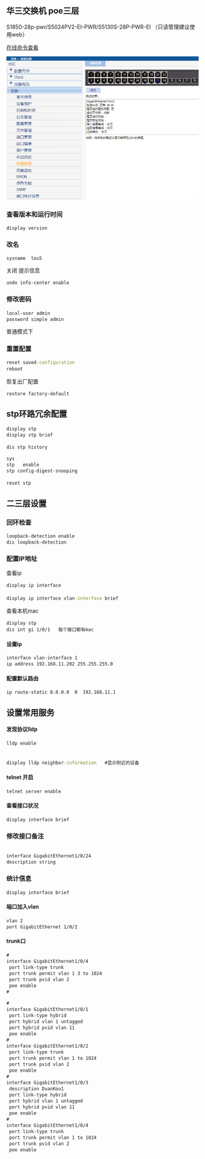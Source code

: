  



## 华三交换机   poe三层

S1850-28p-pwr/S5024PV2-EI-PWR/S5130S-28P-PWR-EI  （只读管理建议使用web）

[在线命令查看](https://www.h3c.com/cn/BizPortal/QueryCli/cn_index.aspx)

![](./imgs/poe交换机线缆检查.png)



### 查看版本和运行时间

```
display version
```

### 改名

```
sysname  lou5
```

关闭 提示信息

```
undo info-center enable
```

### 修改密码

```
local-user admin
password simple admin
```



普通模式下

### 重置配置

```cmd
reset saved-configuration
reboot
```

恢复出厂配置

```
restore factory-default
```



## stp环路冗余配置



```
display stp
display stp brief

dis stp history
```

```
sys
stp   enable
stp config-digest-snooping

reset stp 
```







## 二三层设置



### 回环检查

```
loopback-detection enable
dis loopback-detection

```



### 配置IP地址

查看ip

```cmd
display ip interface

display ip interface vlan-interface brief
```

查看本机mac

```
display stp
dis int gi 1/0/1   每个接口都有mac
```

 



#### 设置ip

```
interface vlan-interface 1
ip address 192.168.11.202 255.255.255.0

```

#### 配置默认路由

```
ip route-static 0.0.0.0  0  192.168.11.1
```



## 设置常用服务

#### 发现协议lldp 

```cmd
lldp enable


display lldp neighbor-information   #显示附近的设备
```





#### telnet 开启

```
telnet server enable
```



#### 查看接口状况

```
display interface brief
```

### 修改接口备注

```

interface GigabitEthernet1/0/24
description string 
```



### 统计信息

```
display interface brief
```



#### 端口加入vlan

```
vlan 2
port GigabitEthernet 1/0/2

```



#### trunk口

```
#
interface GigabitEthernet1/0/4
 port link-type trunk
 port trunk permit vlan 1 3 to 1024
 port trunk pvid vlan 2
 poe enable
#

```



```
#
interface GigabitEthernet1/0/1
 port link-type hybrid
 port hybrid vlan 1 untagged
 port hybrid pvid vlan 11
 poe enable
#
interface GigabitEthernet1/0/2
 port link-type trunk
 port trunk permit vlan 1 to 1024
 port trunk pvid vlan 2
 poe enable
#
interface GigabitEthernet1/0/3
 description DuanKou1
 port link-type hybrid
 port hybrid vlan 1 untagged
 port hybrid pvid vlan 11
 poe enable
#
interface GigabitEthernet1/0/4
 port link-type trunk
 port trunk permit vlan 1 to 1024
 port trunk pvid vlan 2
 poe enable


```

